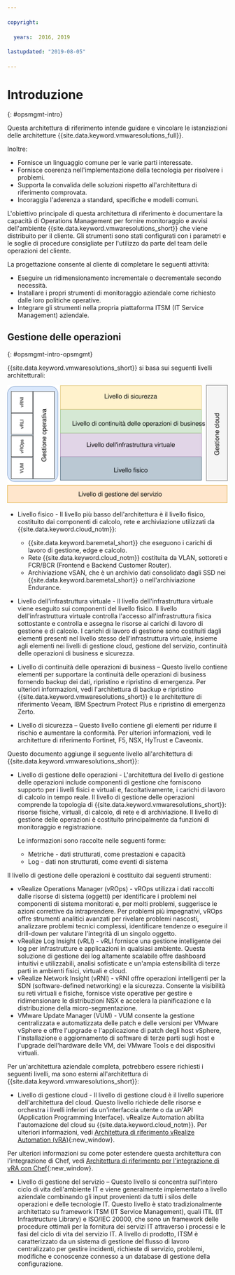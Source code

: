 ```yaml
---

copyright:

  years:  2016, 2019

lastupdated: "2019-08-05"

---
```


# Introduzione
{: #opsmgmt-intro}

Questa architettura di riferimento intende guidare e vincolare le istanziazioni delle architetture {{site.data.keyword.vmwaresolutions_full}}.

Inoltre:
* Fornisce un linguaggio comune per le varie parti interessate.
* Fornisce coerenza nell'implementazione della tecnologia per risolvere i problemi.
* Supporta la convalida delle soluzioni rispetto all'architettura di riferimento comprovata.
* Incoraggia l'aderenza a standard, specifiche e modelli comuni.

L'obiettivo principale di questa architettura di riferimento è documentare la capacità di Operations Management per fornire monitoraggio e avvisi dell'ambiente {{site.data.keyword.vmwaresolutions_short}} che viene distribuito per il cliente. Gli strumenti sono stati configurati con i parametri e le soglie di procedure consigliate per l'utilizzo da parte del team delle operazioni del cliente.

La progettazione consente al cliente di completare le seguenti attività:
* Eseguire un ridimensionamento incrementale o decrementale secondo necessità.
* Installare i propri strumenti di monitoraggio aziendale come richiesto dalle loro politiche operative.
* Integrare gli strumenti nella propria piattaforma ITSM (IT Service Management) aziendale.

## Gestione delle operazioni
{: #opsmgmt-intro-opsmgmt}

{{site.data.keyword.vmwaresolutions_short}} si basa sui seguenti livelli architetturali:

![Diagramma dell'architettura](../../images/opsmgmt-architecture.svg "Diagramma dell'architettura")

* Livello fisico - Il livello più basso dell'architettura è il livello fisico, costituito dai componenti di calcolo, rete e archiviazione utilizzati da {{site.data.keyword.cloud_notm}}:
  * {{site.data.keyword.baremetal_short}} che eseguono i carichi di lavoro di gestione, edge e calcolo.
  * Rete {{site.data.keyword.cloud_notm}} costituita da VLAN, sottoreti e FCR/BCR (Frontend e Backend Customer Router).
  * Archiviazione vSAN, che è un archivio dati consolidato dagli SSD nei {{site.data.keyword.baremetal_short}} o nell'archiviazione Endurance.

* Livello dell'infrastruttura virtuale - Il livello dell'infrastruttura virtuale viene eseguito sui componenti del livello fisico. Il livello dell'infrastruttura virtuale controlla l'accesso all'infrastruttura fisica sottostante e controlla e assegna le risorse ai carichi di lavoro di gestione e di calcolo. I carichi di lavoro di gestione sono costituiti dagli elementi presenti nel livello stesso dell'infrastruttura virtuale, insieme agli elementi nei livelli di gestione cloud, gestione del servizio, continuità delle operazioni di business e sicurezza.

* Livello di continuità delle operazioni di business – Questo livello contiene elementi per supportare la continuità delle operazioni di business fornendo backup dei dati, ripristino e ripristino di emergenza. Per ulteriori informazioni, vedi l'architettura di backup e ripristino {{site.data.keyword.vmwaresolutions_short}} e le architetture di riferimento Veeam, IBM Spectrum Protect Plus e ripristino di emergenza Zerto.

* Livello di sicurezza – Questo livello contiene gli elementi per ridurre il rischio e aumentare la conformità. Per ulteriori informazioni, vedi le architetture di riferimento Fortinet, F5, NSX, HyTrust e Caveonix.

Questo documento aggiunge il seguente livello all'architettura di {{site.data.keyword.vmwaresolutions_short}}:

* Livello di gestione delle operazioni - L'architettura del livello di gestione delle operazioni include componenti di gestione che forniscono supporto per i livelli fisici e virtuali e, facoltativamente, i carichi di lavoro di calcolo in tempo reale. Il livello di gestione delle operazioni comprende la topologia di {{site.data.keyword.vmwaresolutions_short}}: risorse fisiche, virtuali, di calcolo, di rete e di archiviazione. Il livello di gestione delle operazioni è costituito principalmente da funzioni di monitoraggio e registrazione.

  Le informazioni sono raccolte nelle seguenti forme:
    * Metriche - dati strutturati, come prestazioni e capacità
    * Log - dati non strutturati, come eventi di sistema

Il livello di gestione delle operazioni è costituito dai seguenti strumenti:

* vRealize Operations Manager (vROps) - vROps utilizza i dati raccolti dalle risorse di sistema (oggetti) per identificare i problemi nei componenti di sistema monitorati e, per molti problemi, suggerisce le azioni correttive da intraprendere. Per problemi più impegnativi, vROps offre strumenti analitici avanzati per rivelare problemi nascosti, analizzare problemi tecnici complessi, identificare tendenze o eseguire il drill-down per valutare l'integrità di un singolo oggetto.
* vRealize Log Insight (vRLI) - vRLI fornisce una gestione intelligente dei log per infrastrutture e applicazioni in qualsiasi ambiente. Questa soluzione di gestione dei log altamente scalabile offre dashboard intuitivi e utilizzabili, analisi sofisticate e un'ampia estensibilità di terze parti in ambienti fisici, virtuali e cloud.
* vRealize Network Insight (vRNI) - vRNI offre operazioni intelligenti per la SDN (software-defined networking) e la sicurezza. Consente la visibilità su reti virtuali e fisiche, fornisce viste operative per gestire e ridimensionare le distribuzioni NSX e accelera la pianificazione e la distribuzione della micro-segmentazione.
* VMware Update Manager (VUM) - VUM consente la gestione centralizzata e automatizzata delle patch e delle versioni per VMware vSphere e offre l'upgrade e l'applicazione di patch degli host vSphere, l'installazione e aggiornamento di software di terze parti sugli host e l'upgrade dell'hardware delle VM, dei VMware Tools e dei dispositivi virtuali.

Per un'architettura aziendale completa, potrebbero essere richiesti i seguenti livelli, ma sono esterni all'architettura di {{site.data.keyword.vmwaresolutions_short}}:

* Livello di gestione cloud - Il livello di gestione cloud è il livello superiore dell'architettura del cloud. Questo livello richiede delle risorse e orchestra i livelli inferiori da un'interfaccia utente o da un'API (Application Programming Interface). vRealize Automation abilita l'automazione del cloud su {{site.data.keyword.cloud_notm}}. Per ulteriori informazioni, vedi [Architettura di riferimento vRealize Automation (vRA)](https://www.ibm.com/cloud/garage/files/IBM_Cloud_for_VMware_Solutions_VRA_Architecture_v1.pdf){:new_window}.

Per ulteriori informazioni su come poter estendere questa architettura con l'integrazione di Chef, vedi [Architettura di riferimento per l'integrazione di vRA con Chef](https://www.ibm.com/cloud/garage/files/IBM_Cloud_for_VMware_Solutions_VRA_Chef_Integration_Architecture.pdf){:new_window}.

* Livello di gestione del servizio – Questo livello si concentra sull'intero ciclo di vita dell'ambiente IT e viene generalmente implementato a livello aziendale combinando gli input provenienti da tutti i silos delle operazioni e delle tecnologie IT. Questo livello è stato tradizionalmente architettato su framework ITSM (IT Service Management), quali ITIL (IT Infrastructure Library) e ISO/IEC 20000, che sono un framework delle procedure ottimali per la fornitura dei servizi IT attraverso i processi e le fasi del ciclo di vita del servizio IT. A livello di prodotto, ITSM è caratterizzato da un sistema di gestione del flusso di lavoro centralizzato per gestire incidenti, richieste di servizio, problemi, modifiche e conoscenze connesso a un database di gestione della configurazione.
